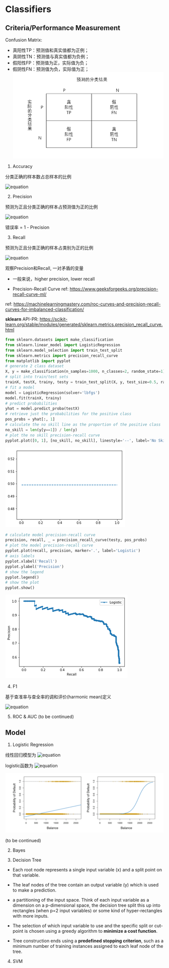 # Classifiers

## Criteria/Performance Measurement

Confusion Matrix:

   - 真阳性TP：预测值和真实值都为正例；                        
   - 真阴性TN：预测值与真实值都为负例；                     
   - 假阳性FP：预测值为正，实际值为负；
   - 假阴性FN：预测值为负，实际值为正；                      
   ![jupyter](./1.22.png) 


1. Accuracy

分类正确的样本数占总样本的比例

![equation](https://latex.codecogs.com/gif.latex?ACC&space;=&space;\frac{TP&plus;TN}{FP&plus;FN&plus;TP&plus;TN})

2. Precision

预测为正且分类正确的样本占预测值为正的比例

![equation](https://latex.codecogs.com/gif.latex?PRE&space;=&space;\frac{TP}{TP&plus;FP})

错误率 =  1 - Precision

3. Recall

预测为正且分类正确的样本占类别为正的比例

![equation](https://latex.codecogs.com/gif.latex?REC&space;=&space;\frac{TP}{TP&plus;FN})


观察Precision和Recall, 一对矛盾的变量

- 一般来说，higher precision, lower recall 

- Precision-Recall Curve
ref: https://www.geeksforgeeks.org/precision-recall-curve-ml/

ref: https://machinelearningmastery.com/roc-curves-and-precision-recall-curves-for-imbalanced-classification/


**sklearn**
API-PR: https://scikit-learn.org/stable/modules/generated/sklearn.metrics.precision_recall_curve.html

```python
from sklearn.datasets import make_classification
from sklearn.linear_model import LogisticRegression
from sklearn.model_selection import train_test_split
from sklearn.metrics import precision_recall_curve
from matplotlib import pyplot
# generate 2 class dataset
X, y = make_classification(n_samples=1000, n_classes=2, random_state=1)
# split into train/test sets
trainX, testX, trainy, testy = train_test_split(X, y, test_size=0.5, random_state=2)
# fit a model
model = LogisticRegression(solver='lbfgs')
model.fit(trainX, trainy)
# predict probabilities
yhat = model.predict_proba(testX)
# retrieve just the probabilities for the positive class
pos_probs = yhat[:, 1]
# calculate the no skill line as the proportion of the positive class
no_skill = len(y[y==1]) / len(y)
# plot the no skill precision-recall curve
pyplot.plot([0, 1], [no_skill, no_skill], linestyle='--', label='No Skill')
```
![jupyter](./6.png)


```python
# calculate model precision-recall curve
precision, recall, _ = precision_recall_curve(testy, pos_probs)
# plot the model precision-recall curve
pyplot.plot(recall, precision, marker='.', label='Logistic')
# axis labels
pyplot.xlabel('Recall')
pyplot.ylabel('Precision')
# show the legend
pyplot.legend()
# show the plot
pyplot.show()
```
![jupyter](./7.png)

4. F1

基于查准率与查全率的调和评价(harmonic mean)定义

![equation](https://latex.codecogs.com/gif.latex?F1&space;=&space;2\frac{PRE\times&space;REC}{PRE&space;&plus;&space;REC}=\frac{2\times&space;TP})


5. ROC & AUC
(to be continued)

## Model

1. Logistic Regression

线性回归模型为 
![equation](https://latex.codecogs.com/gif.latex?Y=\beta_0&plus;\beta_1&space;X)

logistic函数为
![equation](https://latex.codecogs.com/gif.latex?p(X)&space;=&space;\dfrac{e^{\beta_0&space;&plus;&space;\beta_1X}}{1&plus;e^{\beta_0&space;&plus;&space;\beta_1X}})


![jupyter](./1.24.png)   

(to be continued)


2. Bayes

3. Decision Tree

- Each root node represents a single input variable (x) and a split point on that variable.


- The leaf nodes of the tree contain an output variable (y) which is used to make a prediction.


- a partitioning of the input space. Think of each input variable as a dimension on a p-dimensional space, the decision tree split this up into rectangles (when p=2 input variables) or some kind of hyper-rectangles with more inputs.


- The selection of which input variable to use and the specific split or cut-point is chosen using a greedy algorithm to **minimize a cost function**. 


- Tree construction ends using a **predefined stopping criterion**, such as a minimum number of training instances assigned to each leaf node of the tree.

4. SVM